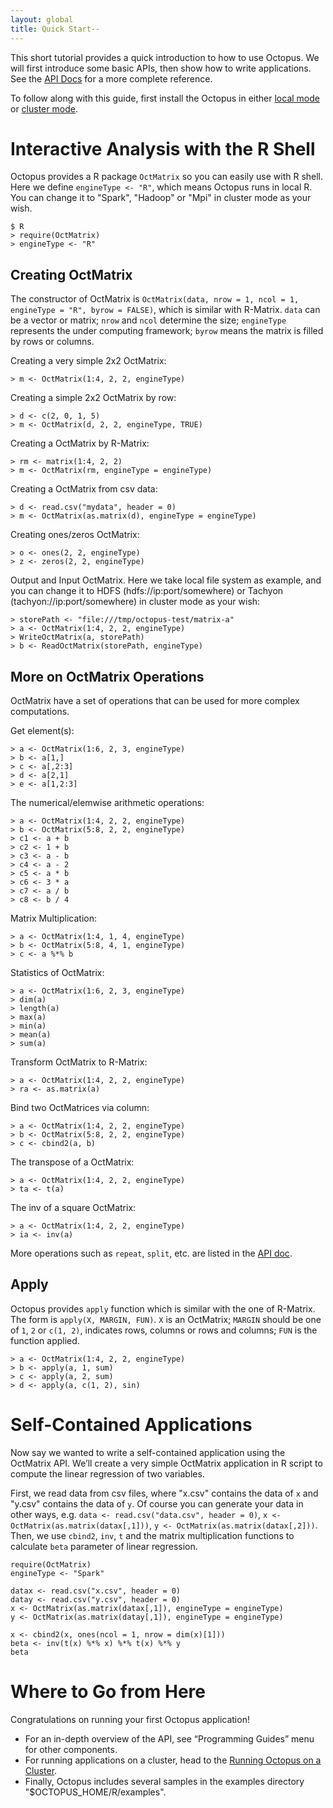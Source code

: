 ```yaml
---
layout: global
title: Quick Start--
---
```


This short tutorial provides a quick introduction to how to use Octopus. We will first introduce some basic APIs, then show how to write applications. See the [API Docs](API-Docs.html) for a more complete reference.

To follow along with this guide, first install the Octopus in either [local mode](Running-Octopus-Locally.html) or [cluster mode](Running-Octopus-on-a-Cluster.html).

# Interactive Analysis with the R Shell

Octopus provides a R package `OctMatrix` so you can easily use with R shell. Here we define `engineType <- "R"`, which means Octopus runs in local R. You can change it to "Spark", "Hadoop" or "Mpi" in cluster mode as your wish.

    $ R
    > require(OctMatrix)
    > engineType <- "R"

## Creating OctMatrix

The constructor of OctMatrix is `OctMatrix(data, nrow = 1, ncol = 1, engineType = "R", byrow = FALSE)`, which is similar with R-Matrix. `data` can be a vector or matrix; `nrow` and `ncol` determine the size; `engineType` represents the under computing framework; `byrow` means the matrix is filled by rows or columns.

Creating a very simple 2x2 OctMatrix:

    > m <- OctMatrix(1:4, 2, 2, engineType)
    
Creating a simple 2x2 OctMatrix by row:

    > d <- c(2, 0, 1, 5)
    > m <- OctMatrix(d, 2, 2, engineType, TRUE)
    
Creating a OctMatrix by R-Matrix:

    > rm <- matrix(1:4, 2, 2)
    > m <- OctMatrix(rm, engineType = engineType)
    
Creating a OctMatrix from csv data:

    > d <- read.csv("mydata", header = 0)
    > m <- OctMatrix(as.matrix(d), engineType = engineType)
    
Creating ones/zeros OctMatrix:

    > o <- ones(2, 2, engineType)
    > z <- zeros(2, 2, engineType)

Output and Input OctMatrix. Here we take local file system as example, and you can change it to HDFS (hdfs://ip:port/somewhere) or Tachyon (tachyon://ip:port/somewhere) in cluster mode as your wish:

    > storePath <- "file:///tmp/octopus-test/matrix-a"
    > a <- OctMatrix(1:4, 2, 2, engineType)
    > WriteOctMatrix(a, storePath)
    > b <- ReadOctMatrix(storePath, engineType)

## More on OctMatrix Operations

OctMatrix have a set of operations that can be used for more complex computations.

Get element(s):

    > a <- OctMatrix(1:6, 2, 3, engineType)
    > b <- a[1,]
    > c <- a[,2:3]
    > d <- a[2,1]
    > e <- a[1,2:3]

The numerical/elemwise arithmetic operations:

    > a <- OctMatrix(1:4, 2, 2, engineType)
    > b <- OctMatrix(5:8, 2, 2, engineType)
    > c1 <- a + b
    > c2 <- 1 + b
    > c3 <- a - b
    > c4 <- a - 2
    > c5 <- a * b
    > c6 <- 3 * a
    > c7 <- a / b
    > c8 <- b / 4
    
Matrix Multiplication:

    > a <- OctMatrix(1:4, 1, 4, engineType)
    > b <- OctMatrix(5:8, 4, 1, engineType)
    > c <- a %*% b

Statistics of OctMatrix:

    > a <- OctMatrix(1:6, 2, 3, engineType)
    > dim(a)
    > length(a)
    > max(a)
    > min(a)
    > mean(a)
    > sum(a)

Transform OctMatrix to R-Matrix:

    > a <- OctMatrix(1:4, 2, 2, engineType)
    > ra <- as.matrix(a)
    
Bind two OctMatrices via column:

    > a <- OctMatrix(1:4, 2, 2, engineType)
    > b <- OctMatrix(5:8, 2, 2, engineType)
    > c <- cbind2(a, b)
    
The transpose of a OctMatrix:

    > a <- OctMatrix(1:4, 2, 2, engineType)
    > ta <- t(a)
    
The inv of a square OctMatrix:

    > a <- OctMatrix(1:4, 2, 2, engineType)
    > ia <- inv(a)
    
More operations such as `repeat`, `split`, etc. are listed in the [API doc](API-Docs.html).

## Apply

Octopus provides `apply` function which is similar with the one of R-Matrix. The form is `apply(X, MARGIN, FUN)`. `X` is an OctMatrix; `MARGIN` should be one of `1`, `2` or `c(1, 2)`, indicates rows, columns or rows and columns; `FUN` is the function applied.

    > a <- OctMatrix(1:4, 2, 2, engineType)
    > b <- apply(a, 1, sum)
    > c <- apply(a, 2, sum)
    > d <- apply(a, c(1, 2), sin)

# Self-Contained Applications

Now say we wanted to write a self-contained application using the OctMatrix API. We’ll create a very simple OctMatrix application in R script to compute the linear regression of two variables.

First, we read data from csv files, where "x.csv" contains the data of `x` and "y.csv" contains the data of `y`. Of course you can generate your data in other ways, e.g. `data <- read.csv("data.csv", header = 0)`, `x <- OctMatrix(as.matrix(datax[,1]))`, `y <- OctMatrix(as.matrix(datax[,2]))`. Then, we use `cbind2`, `inv`, `t` and the matrix multiplication functions to calculate `beta` parameter of linear regression.

    require(OctMatrix)
    engineType <- "Spark"
    
    datax <- read.csv("x.csv", header = 0)
    datay <- read.csv("y.csv", header = 0)
    x <- OctMatrix(as.matrix(datax[,1]), engineType = engineType)
    y <- OctMatrix(as.matrix(datay[,1]), engineType = engineType)
    
    x <- cbind2(x, ones(ncol = 1, nrow = dim(x)[1]))
    beta <- inv(t(x) %*% x) %*% t(x) %*% y
    beta

# Where to Go from Here

Congratulations on running your first Octopus application!

-    For an in-depth overview of the API, see “Programming Guides” menu for other components.
-    For running applications on a cluster, head to the [Running Octopus on a Cluster](Running-Octopus-on-a-Cluster.html).
-    Finally, Octopus includes several samples in the examples directory "$OCTOPUS_HOME/R/examples".

